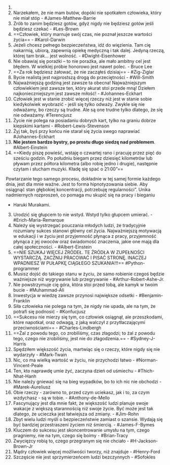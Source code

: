 
1.  
2. Narzekałem, że nie mam butów, dopóki nie spotkałem człowieka, który nie miał stóp - #James-Matthew-Barrie
3. Zrób to zanim będziesz gotów, gdyż nigdy nie będziesz gotów jeśli będziesz czekać - #Les-Brown
4. ==Człowiek, który marnuje swój czas, nie poznał jeszcze wartości życia== - #Karol-Darwin
5. Jeżeli chcesz pełnego bezpieczeństwa, idź do więzienia. Tam cię nakarmią, ubiorą, zapewnią opiekę medyczną i tak dalej. Jedyną rzeczą, której tam brak… jest wolność. - #Dwight-Eisenhower
6. Nie obawiaj się porażki – to nie porażka, ale mało ambitny cel jest błędem. W wielkiej próbie honorowo jest nawet polec. - Bruce Lee
7. ==Za rok będziesz żałować, że nie zacząłeś dzisiaj== - #Zig-Ziglar
8. Bycie realistą jest najprostszą drogą do przeciętności - #Will-Smith
9. Najważniejszą godziną jest zawsze ta obecna! Najważniejszym człowiekiem jest zawsze ten, który akurat stoi przede mną! Dziełem najkonieczniejszym jest zawsze miłość! - #Johannes-Eckhart
10. Człowiek jest w stanie zrobić więcej rzeczy niż jest w stanie sobie kiedykolwiek wyobrazić - jeśli się tylko odważy. Zwykle się nie odważamy, bo rzeczy są trudne. Ale są one trudne tylko dlatego, że się nie odważamy. #Terencjusz
11. Życie nie polega na posiadaniu dobrych kart, tylko na graniu dobrze kiepskimi kartami - #Robert-Lewis-Stevenson
12. Żyj tak, byś przy końcu nie starał się życia swego naprawiać #Johannes-Eckhart
13. **Nie jestem bardzo bystry, po prostu długo siedzę nad problemem**. #Albert-Einstein  
14. ==Kiedy piszę powieść, wstaję o czwartej rano i pracuję przez pięć do sześciu godzin. Po południu biegam przez dziesięć kilometrów lub pływam przez półtora kilometra (albo robię jedno i drugie), następnie czytam i słucham muzyki. Kładę się spać o 21:00”==
   
   Powtarzanie tego samego procesu, dokładnie w tej samej formie każdego dnia, jest dla mnie ważne. Jest to forma hipnotyzowania siebie. Aby osiągnąć stan głębokiej koncentracji, potrzebuję regularności”. 
	Unika nadmiernych rozproszeń, co pomaga mu skupić się na pracy i bieganiu
	
- Haruki Murakami.
3. Urodzić się głupcem to nie wstyd. Wstyd tylko głupcem umierać. - #Erich-Maria-Remarque
4. Należy się wystrzegać pouczania młodych ludzi, że tradycyjnie rozumiany sukces stanowi główny cel życia. Najważniejszą motywacją w edukacji i w życiu jest przyjemność płynąca z pracy, przyjemność płynąca z jej owoców oraz świadomość znaczenia, jakie one mają dla całej społeczności. - #Albert-Einstein
5. ==NIE SZUKAJ WIĘCEJ ŹRÓDEŁ. TE ŹRÓDŁA W ZUPEŁNOŚCI WYSTARCZĄ. ZACZNIJ PRACOWAĆ I PISAĆ STRONĘ. INACZEJ WPADNIESZ W PUŁAPKĘ CIĄGŁEGO SZUKANIA!!!== #Python-programmer 
6. Musisz dojść do takiego stanu w życiu, że samo robienie czegoś będzie ważniejsze niż wygrywanie lub przegrywanie - #Arthur-Robert-Ashe-Jr.
7. Nie powstrzymuje cię góra, która stoi przed tobą, ale kamyk w twoim bucie - #Muhammad-Ali
8. Inwestycja w wiedzę zawsze przynosi największe odsetki - #Benjamin-Franklin
9. Siła człowieka nie polega na tym, że nigdy nie upada, ale na tym, że potrafi się podnosić - #Konfucjusz
10. ==Sukcesu nie mierzy się tym, co człowiek osiągnął, ale przeszkodami, które napotkał, oraz odwagą, z jaką walczył z przytłaczającymi przeciwnościami==  - #Charles-Lindbergh
11. ==Żal z powodu tego, co zrobiliśmy, czas złagodzi; to żal z powodu tego, czego nie zrobiliśmy, jest nie do złagodzenia.== - #Sydney-J-Harris
12. Spędziłem większość życia, martwiąc się o rzeczy, które nigdy się nie wydarzyły - #Mark-Twain
13. Nic, co ma wielką wartość w życiu, nie przychodzi łatwo - #Norman-Vincent-Peale
14. Ten, kto naprawdę umie żyć, zaczyna dzień od uśmiechu - #Thich-Nhat-Hanh
15. Nie należy gniewać się na bieg wypadków, bo to ich nic nie obchodzi - #Marek-Aureliusz
16. Obie rzeczy - zarówno to, przed czym uciekasz, jak i to, za czym wzdychasz - są w tobie. - #Anthony-de-Mello
17. Fascynujący jest dla mnie fakt, że większość ludzi planuje swoje wakacje z większą starannością niż swoje życie. Być może jest tak dlatego, że ucieczka jest łatwiejsza od zmiany. - #Jim-Rohn
18. Zbyt wielu ludzi myśli o bezpieczeństwie zamiast o szansie. Wydają się być bardziej przestraszeni życiem niż śmiercią. - #James-F-Bymes
19. Kluczem do sukcesu jest skoncentrowanie umysłu na tym, czego pragniemy, nie na tym, czego się boimy - #Brian-Tracy
20. Zwycięzcy robią to, czego przegranym się nie chciało - #H-Jackson-Brown-Jr
21. Mądry człowiek więcej możliwości tworzy, niż znajduje - #Henry-Ford
22. Szczęście nie jest sprzymierzeńcem ludzi bezczynnych - #Sofokles

